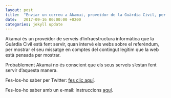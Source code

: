 ```yaml
---
layout: post
title:  "Enviar un correu a Akamai, proveïdor de la Guàrdia Civil, per explicar-los l’ús que n'estan fent"
date:   2017-09-16 00:00:00 +0200
categories: jekyll update
---
```

Akamai és un proveïdor de serveis d’infraestructura informàtica que la Guàrdia Civil està fent servir, quan intervé els webs sobre el referèndum, per mostrar el seu missatge en comptes del contingut legítim que la web està pensada per mostrar.

Probablement Akamai no és conscient que els seus serveis s’estan fent servir d’aquesta manera.

Fes-los-ho saber per Twitter: [fes clic aquí](https://twitter.com/intent/tweet?text=Hi%20%40Akamai%2C%20do%20you%20know%20that%20%40guardiacivil%20is%20using%20your%20services%20to%20block%20legitimate%20websites%3F).

Fes-los-ho saber amb un e-mail: instruccions [aquí](/jekyll/update/2017/09/16/akamai.html).
